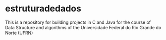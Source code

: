 # estruturadedados
This is a repository for building projects in C and Java for the course of Data Structure and algorithms of the Universidade Federal do Rio Grande do Norte (UFRN)
